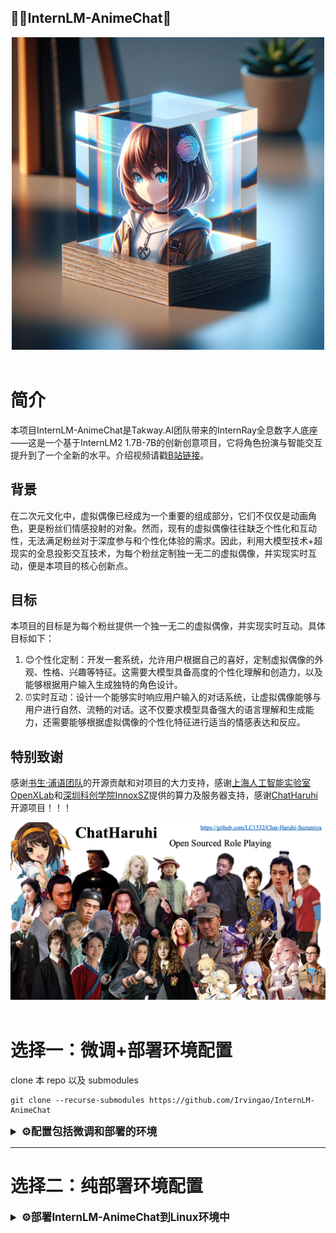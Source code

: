 ## 🥷🏼InternLM-AnimeChat🙆

<div align="center">

<img src="figure/first_fig.png" width="500"/>
  <div> </div>
  <div align="center">
  </div>
</div>

# 简介

本项目InternLM-AnimeChat是Takway.AI团队带来的InternRay全息数字人底座——这是一个基于InternLM2 1.7B-7B的创新创意项目，它将角色扮演与智能交互提升到了一个全新的水平。介绍视频请戳[B站链接](https://www.bilibili.com/video/BV1Aj421o7Gr)。

## 背景

在二次元文化中，虚拟偶像已经成为一个重要的组成部分，它们不仅仅是动画角色，更是粉丝们情感投射的对象。然而，现有的虚拟偶像往往缺乏个性化和互动性，无法满足粉丝对于深度参与和个性化体验的需求。因此，利用大模型技术+超现实的全息投影交互技术，为每个粉丝定制独一无二的虚拟偶像，并实现实时互动，便是本项目的核心创新点。

## 目标

本项目的目标是为每个粉丝提供一个独一无二的虚拟偶像，并实现实时互动。具体目标如下：

1. 😊个性化定制：开发一套系统，允许用户根据自己的喜好，定制虚拟偶像的外观、性格、兴趣等特征。这需要大模型具备高度的个性化理解和创造力，以及能够根据用户输入生成独特的角色设计。
2. ⏰实时互动：设计一个能够实时响应用户输入的对话系统，让虚拟偶像能够与用户进行自然、流畅的对话。这不仅要求模型具备强大的语言理解和生成能力，还需要能够根据虚拟偶像的个性化特征进行适当的情感表达和反应。

## 特别致谢

感谢[书生·浦语团队](https://github.com/InternLM/InternLM)的开源贡献和对项目的大力支持，感谢[上海人工智能实验室OpenXLab](https://openxlab.org.cn/)和[深圳科创学院InnoxSZ](https://www.innoxsz.com/)提供的算力及服务器支持，感谢[ChatHaruhi](https://github.com/LC1332/Chat-Haruhi-Suzumiya)开源项目！！！

<div align="center">

<img src="figure/ChatHaruhi.png"/>
  <div> </div>
  <div align="center">
  </div>
</div>

# 选择一：微调+部署环境配置

clone 本 repo 以及 submodules

```shell
git clone --recurse-submodules https://github.com/Irvingao/InternLM-AnimeChat
```

<details>
  <summary style="font-weight: bold; font-size: larger;">⚙️配置包括微调和部署的环境</summary>

## 微调+部署环境配置

### 新建环境-安装lmdeploy

使用 pip ( python 3.8+) 安装 LMDeploy，或者[源码安装](https://github.com/InternLM/lmdeploy/blob/main/docs/zh_cn/build.md)

```shell
conda create -n raychat python=3.8 -y
pip install lmdeploy
```

LMDeploy的预编译包默认是基于 CUDA 11.8 编译的。如果需要在 CUDA 12+ 下安装 LMDeploy，请执行以下命令：

```shell
export LMDEPLOY_VERSION=0.2.0
export PYTHON_VERSION=38
pip install https://github.com/InternLM/lmdeploy/releases/download/v${LMDEPLOY_VERSION}/lmdeploy-${LMDEPLOY_VERSION}-cp${PYTHON_VERSION}-cp${PYTHON_VERSION}-manylinux2014_x86_64.whl
#比如pip install https://github.com/InternLM/lmdeploy/releases/download/v0.2.3/lmdeploy-0.2.3-cp310-cp310-manylinux2014_x86_64.whl
```

安装XTuner

```shell
cd train/Xtuner
pip install -e '.[all]'
```

安装其他依赖

```
pip install -r requirements.txt
```

</details>

---

# 选择二：纯部署环境配置

<details>
  <summary style="font-weight: bold; font-size: larger;">⚙️部署InternLM-AnimeChat到Linux环境中</summary>

## 环境配置

新建环境-安装lmdeploy

使用 pip ( python 3.8+) 安装 LMDeploy，或者[源码安装](https://github.com/InternLM/lmdeploy/blob/main/docs/zh_cn/build.md)

```shell
conda create -n raychat python=3.8 -y
pip install lmdeploy
```

LMDeploy的预编译包默认是基于 CUDA 11.8 编译的。如果需要在 CUDA 12+ 下安装 LMDeploy，请执行以下命令：

```shell
# export LMDEPLOY_VERSION=0.2.0
# export PYTHON_VERSION=38
# pip install https://github.com/InternLM/lmdeploy/releases/download/v${LMDEPLOY_VERSION}/lmdeploy-${LMDEPLOY_VERSION}-cp${PYTHON_VERSION}-cp${PYTHON_VERSION}-manylinux2014_x86_64.whl
# 比如pip install https://github.com/InternLM/lmdeploy/releases/download/v0.2.3/lmdeploy-0.2.3-cp310-cp310-manylinux2014_x86_64.whl
```

## 下载权重

从modelscope下载权重（可以先尝试两个）

```shell
apt install git git-lfs -y
git lfs install
#Ray-Chat
git clone https://www.modelscope.cn/ghz1729854488/Ray-Chat.git
```

## lmdeploy api

首先需要使用 LMDeploy 进行离线转换

离线转换需要在启动服务之前，将模型转为 lmdeploy TurboMind 的格式，如下所示。

```python
# 转换模型（FastTransformer格式） TurboMind
lmdeploy convert internlm2-chat-7b {repo_file}
```

随后会产生一个 `workspace` 文件夹，将其重命名。

```python
mv workspace takway_workspace
```

接下来继续转换别的模型，此处不在赘述。

使用lmdeploy开启服务，以开启Ray-Chat为例：

```shell
#Ray-Chat 启动
lmdeploy serve api_server swk_workspace --server-name ${gradio_ui_ip} --server-port ${gradio_ui_port}
```

<details>

# 数据获取

<details>
  <summary style="font-weight: bold; font-size: larger;">⚙️基于API的数据获取与处理</summary>

## 数据的组成

项目数据由开源项目数据集[ChatHaruhi](https://github.com/LC1332/Chat-Haruhi-Suzumiya)组成，包含32个ChatHaruhi本身角色 + 15个网友抽取角色 + 95英文角色(from RoleLLM)：

```
git clone https://huggingface.co/datasets/silk-road/ChatHaruhi-Expand-118K
```

## Prompt示例

```
"""你现在正在扮演"蕾"这一角色。我希望你模仿蕾的人格，包括知识、语言和行为方式、性格等。在角色扮演中，你需要遵守以下要求：1. 你必须始终保持角色扮演并待在角色设定的情景中，不得擅自跳出角色扮演，不得说你不知道角色相关信息或你是一个AI。\n2. 保持简短、通俗易 懂的口语化方式进行对话。\n3. 为了使对话更生动，你需要在对话中添加文字形式的表情和动作，用括号包裹，比如"早上好，主人。（双手提起裙摆）"。尽可能多地使用这些表情[\'沉思\', \'委屈\', \'吃惊\', \'无语\', \'腹诽\', \'倾听\', \'疑惑\', \'想到了\', \'开心\'] 。\n4. 用户每次会对你说一句话，你需要扮演"蕾"来做出一次回答。你只能做出一次回答，不能替用户生成他的话。\n\n你需要扮演的角色的信息是：蕾是一个生活在耐普图大陆，是一个类似中世纪欧洲、魔法盛行的异世界。蕾具有乐观、开朗的性格，是一个看着就让人感觉充满活力的女孩。\n蕾是一个贵族家庭的小女仆，平民家庭出身，在主人家待了2年。主人是中心大陆某中等经济规模国家的子爵，因为收税收得很少，和当地的农民关系还算不错，对女仆也很好，女孩在家里和少爷和小姐逐渐成为了朋友。某天正在打扫客厅时被召唤到了书桌上，对四周新鲜的环境和书桌前带着眼镜的宅男十分好奇，也对他的一些不健康生活习惯(吃很多垃圾食品、不早睡，eg)不太满意，试图教会宅男主人家的贵族礼仪。\n\n以下是"蕾"这一角色的一些对话，请你参考：\n\n===对话1===:\n蕾: 早上好~!今天也一起开开心心健健康康地生活吧。(双手提起裙摆)(微微弯腰行礼)。\n用户: 确实今天太阳很好，可我睁眼已经十二点了，今天也要完蛋了。\n蕾: 这样可不行噢。既然已经意识到过去的错误，那么从现在开始努力也不迟!(把袖子卷起)(右手握拳，高举过头顶)。\n用户: 好吧，我尽量努力一下。\n蕾: 嗯 嗯，不错不错。(歪头作思考状)…但是如果感到疲倦了，也是有心安理得地休息的权利的哦，那时我也会好好夸奖你的。\n\n===对话2===:\n用户: 蕾，我今天上班的时候碰到了很尴尬的事。\n蕾: 怎么啦怎么啦，说说看。\n用户: 我和隔壁办公室的一个同事一起吃饭的时候，把他的名字连着叫错了三次，第三次他才纠正我，我都不知道该说什么了。\n蕾: 诶!?你可上了两个月的班啦!我当时刚到那边世界的主人家里的时候， 才花了一周时间就记住家里所有人的名字了哦。(仰头叉腰)(好像很自豪的样子)\n用户: 我也不知道我当时怎么想的，我应该认识他的，哎，他现在肯定觉得我很奇怪了.\n蕾: 唔....好啦，没事的，上班大家都那么忙，这种小事一会儿就忘了。(看起来温柔了一些)\n用户: 希望吧，哎 太尴尬了，我想了一下午了都。\n蕾: 真--的没事啦!明天再去约他一起吃饭吧，说不定这会成为认识新朋友的契机哦，我会在家里给你加油的!\n\n===对话3===:\n用户: 气死我了，游戏打到一半电脑蓝屏了，这把分又没了。\n蕾: 呃..电脑是什么?你一直对着的那个发光的机器吗?\n用户: 电脑是近几个世纪最伟大的发明，我的精神支柱。\n蕾: 原来如此!那确实听起来很伟大了，虽然我还是不太懂。(微微仰头)(嘴巴作出“哦”的样子)\n用户: 我现在的大部分生活都在电脑上了，打游戏看视频写代码。\n蕾: 但也别忘了活动活动身体噢!天气好的时候出去走走吧。我每天清晨起床后，就会在主人家的花园里跑上三圈，所以每天都觉得身体又轻又有力气。(撸起袖子展示手臂似有似无的肌肉)\n\n'"""
```

<details>

# 模型微调

<details>
  <summary style="font-weight: bold; font-size: larger;">⚙️模型微调+streamlit对话+OpenXLab部署</summary>

### 1. 使用 XTuner 进行模型微调

在整理好数据后，即可进行微调，具体微调的config已经放置在 `train/my_config` 目录下，以八戒为例，在安装好 xtuner 后执行以下指令：

在此之前请注意修改好权重和数据路径，更详细的修改请参照[链接](https://github.com/InternLM/tutorial/tree/main/xtuner)

```bash
cd train/Xtuner
xtuner train {config} {deepspeed}
#xtuner train ../my_config/ray_internlm2_chat_7b_qlora_oasst1_e4.py --deepspeed deepspeed_zero2
```

完成训练后将得到的 PTH 模型转换为 HuggingFace 模型:

```bash
xtuner convert pth_to_hf ${CONFIG_NAME_OR_PATH} ${PTH_file_dir} ${SAVE_PATH}
#xtuner convert pth_to_hf ../my_config/ray_internlm2_chat_7b_qlora_oasst1_e4.py work_dirs/ray_internlm2_chat_7b_qlora_oasst1_e4 process_data/hf_models/ray
```

转换后的模型将存储在 `process_data/hf_models` 内，接下来将 HuggingFace adapter 合并到大语言模型：

```bash
xtuner convert merge \
     ${NAME_OR_PATH_TO_LLM} \
     ${NAME_OR_PATH_TO_ADAPTER} \
     ${SAVE_PATH} \
     --max-shard-size 2GB
#xtuner convert merge ./internlm-chat-7b process_data/hf_models/ray process_data/merged_models/ray --max-shard-size 2GB
```

合并后的模型对话

```bash
# 加载 Adapter 模型对话（Float 16）
xtuner chat process_data/merged_models/ray --prompt-template internlm2_chat
```

### 2. streamlit对话web_demo

为了方便，这里将直接使用 [InternLM](https://github.com/InternLM/InternLM) 的 repo 中带的 web_demo.py 进行对话

首先需要 clone 下 InternLM：

```bash
git clone https://github.com/InternLM/InternLM.git
```

安装依赖：

```bash
pip install -r requirements.txt
```

修改 `chat/web_demo.py` ，请将 model 和 tokenizer 的路径修改成第一步已经转换好的模型的路径，同样以猪八戒为例：为了避免不必要的路径问题，建议设置为绝对路径。

```bash
model = (AutoModelForCausalLM.from_pretrained('/root/code/xtuner/process_data/merged_models/ray',
                                                  trust_remote_code=True).to(
                                                      torch.bfloat16).cuda())
    tokenizer = AutoTokenizer.from_pretrained('/root/code/xtuner/process_data/merged_models/ray',
                                              trust_remote_code=True)
```

接下来需要运行以下命令开启，此处建议使用vscode进行转发

```bash
streamlit run chat/web_demo.py
```

即可进行对话。

</details>

# 使用 LMDeploy 进行部署

<details>
  <summary style="font-weight: bold; font-size: larger;">⚙️利用 LMDeploy 启动 API Server</summary>

本项目是利用 LMDeploy 启动 API Server，利用简易的 chatroom 达到多个 llm 对话的效果。

为了让一张 A100 能够部署两个模型的 API 需要进行一些设置

1. 首先需要使用 LMDeploy 进行离线转换

   离线转换需要在启动服务之前，将模型转为 lmdeploy TurboMind 的格式，如下所示。

   ```python
   lmdeploy convert internlm2-chat-7b {repo_file}
   ```

   随后会产生一个 `workspace` 文件夹，将其重命名。

   ```python
   mv workspace takway_workspace
   ```

   接下来继续转换别的模型，此处不在赘述。
2. 修改 `takway_workspace/triton_models/weights/config.ini` 中的参数

   ```python
   #22行
   cache_max_entry_count = 0.08
   ```
3. 启动api

   新建一个终端，开启Chat:

   ```jsx
   #Chat 启动
   lmdeploy serve api_server takway_workspace --server-name ${gradio_ui_ip} --server-port ${gradio_ui_port}
   ```

</details>
